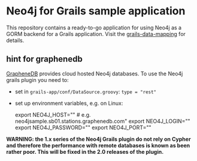 # Neo4j for Grails sample application #

This repository contains a ready-to-go application for using Neo4j as a GORM backend for a Grails application.
Visit the [grails-data-mapping](http://springsource.github.com/grails-data-mapping/neo4j/manual/index.html) for details.

## hint for graphenedb ##

[GrapheneDB](http://www.graphenedb.com/) provides cloud hosted Neo4j databases. To use the Neo4j grails plugin you need to:

* set in `grails-app/conf/DataSource.groovy`: `type = "rest"`
* set up environment variables, e.g. on Linux:


    export NEO4J_HOST="<hostname provided by graphene>" # e.g. neo4jsample.sb01.stations.graphenedb.com"
    export NEO4J_LOGIN="<username provided by graphene>"
    export NEO4J_PASSWORD="<password provided by graphene>"
    export NEO4J_PORT="<portnumber provided by graphene>"

**WARNING: the 1.x series of the Neo4j Grails plugin do not rely on Cypher and therefore the performance with remote
databases is known as been rather poor. This will be fixed in the 2.0 releases of the plugin.**
